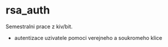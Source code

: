 # rsa_auth
Semestralni prace z kiv/bit.

- autentizace uzivatele pomoci verejneho a soukromeho klice

